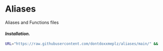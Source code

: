 # Aliases
Aliases and Functions files

#### ***Installation.***

```bash
URL="https://raw.githubusercontent.com/dontdoxxmeplz/aliases/main/" && wget $URL/aliases -O ~/.bash_aliases && wget $URL/extract.sh -O ~/.extract.sh && . ~/.bashrc
```
